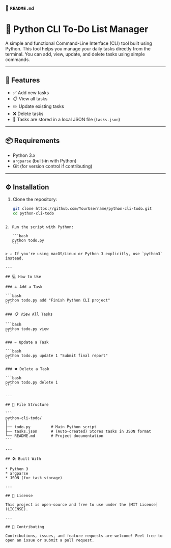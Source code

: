 

### 📄 `README.md`


# 📝 Python CLI To-Do List Manager

A simple and functional Command-Line Interface (CLI) tool built using Python. This tool helps you manage your daily tasks directly from the terminal. You can add, view, update, and delete tasks using simple commands.

---

## 🚀 Features

- ✅ Add new tasks
- 📋 View all tasks
- ✏️ Update existing tasks
- ❌ Delete tasks
- 💾 Tasks are stored in a local JSON file (`tasks.json`)

---

## 📦 Requirements

- Python 3.x
- `argparse` (built-in with Python)
- Git (for version control if contributing)

---

## ⚙️ Installation

1. Clone the repository:
   ```bash
   git clone https://github.com/YourUsername/python-cli-todo.git
   cd python-cli-todo
````

2. Run the script with Python:

   ```bash
   python todo.py
   ```

> ⚠️ If you're using macOS/Linux or Python 3 explicitly, use `python3` instead.

---

## 💻 How to Use

### ➕ Add a Task

```bash
python todo.py add "Finish Python CLI project"
```

### 📋 View All Tasks

```bash
python todo.py view
```

### ✏️ Update a Task

```bash
python todo.py update 1 "Submit final report"
```

### ❌ Delete a Task

```bash
python todo.py delete 1
```

---

## 📁 File Structure

```
python-cli-todo/
│
├── todo.py         # Main Python script
├── tasks.json      # (Auto-created) Stores tasks in JSON format
└── README.md       # Project documentation
```

---

## 🛠️ Built With

* Python 3
* argparse
* JSON (for task storage)

---

## 📌 License

This project is open-source and free to use under the [MIT License](LICENSE).

---

## 🤝 Contributing

Contributions, issues, and feature requests are welcome! Feel free to open an issue or submit a pull request.
